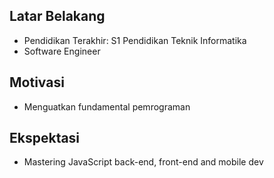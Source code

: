 [//]: # (Ceritakan sedikit tentang latar belakangmu seperti pendidikan terakhir atau pekerjaan sebelumnya)
## Latar Belakang
- Pendidikan Terakhir: S1 Pendidikan Teknik Informatika
- Software Engineer

[//]: # (Motivasi apa yang mendorongmu untuk ikut program coding bootcamp di Hacktiv8?)
## Motivasi
- Menguatkan fundamental pemrograman

[//]: # (Beri tahu kami, apa yang ingin kamu dapatkan di Hacktiv8 dan apa yang ingin kamu capai setelah lulus dari sini?)
## Ekspektasi
- Mastering JavaScript back-end, front-end and mobile dev

[//]: # (Apakah ada hal lain yang ingin disampaikan? Bila ada, kamu bebas untuk menuliskannya)